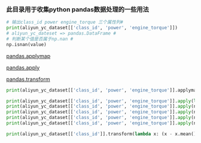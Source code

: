 ### 此目录用于收集python pandas数据处理的一些用法

```python
# 输出class_id power engine_torque 三个属性列#
print(aliyun_yc_dataset[['class_id', 'power', 'engine_torque']])
# aliyun_yc_dateset => pandas.DataFrame #
# 判断某个值是否属于np.nan #
np.isnan(value)
```

 [pandas.applymap](https://pandas.pydata.org/pandas-docs/stable/generated/pandas.DataFrame.applymap.html#pandas.DataFrame.applymap)
 
 [pandas.apply](https://pandas.pydata.org/pandas-docs/stable/generated/pandas.DataFrame.apply.html)
 
 [pandas.transform](https://pandas.pydata.org/pandas-docs/stable/generated/pandas.DataFrame.transform.html#pandas.DataFrame.transform)

```python
print(aliyun_yc_dataset[['class_id', 'power', 'engine_torque']].applymap(lambda x: '%.2f' % x))

print(aliyun_yc_dataset[['class_id', 'power', 'engine_torque']].apply(lambda x: x.class_id + x.power + x.engine_torque, axis=1))
print(aliyun_yc_dataset[['class_id', 'power', 'engine_torque']].apply(numpy.mean, axis=1))
print(aliyun_yc_dataset[['class_id', 'power', 'engine_torque']].apply(numpy.sum, axis=1))
print(aliyun_yc_dataset[['class_id', 'power', 'engine_torque']].apply(numpy.max, axis=1))
print(aliyun_yc_dataset[['class_id', 'power', 'engine_torque']].apply(numpy.min, axis=1))

print(aliyun_yc_dataset[['class_id']].transform(lambda x: (x - x.mean()) / x.std()))
```
